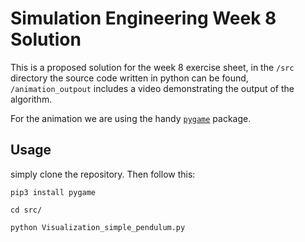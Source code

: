 # Simulation Engineering Week 8 Solution

This is a proposed solution for the week 8 exercise sheet, in the ```/src``` directory the source code written in python can be found, ```/animation_outpout``` includes a video demonstrating the output of the algorithm.

For the animation we are using the handy [```pygame```](https://www.pygame.org/docs/) package.

## Usage

simply clone the repository. Then follow this:

```
pip3 install pygame

cd src/

python Visualization_simple_pendulum.py

```
